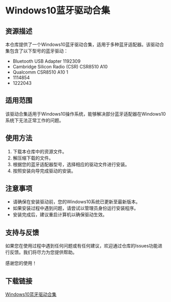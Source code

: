 # Windows10蓝牙驱动合集

## 资源描述

本仓库提供了一个Windows10蓝牙驱动合集，适用于多种蓝牙适配器。该驱动合集包含了以下型号的蓝牙驱动：

- Bluetooth USB Adapter 1192309
- Cambridge Silicon Radio (CSR) CSR8510 A10
- Qualcomm CSR8510 A10 1
- 1114854
- 1222043

## 适用范围

该驱动合集适用于Windows10操作系统，能够解决部分蓝牙适配器在Windows10系统下无法正常工作的问题。

## 使用方法

1. 下载本仓库中的资源文件。
2. 解压缩下载的文件。
3. 根据您的蓝牙适配器型号，选择相应的驱动文件进行安装。
4. 按照安装向导完成驱动的安装。

## 注意事项

- 请确保在安装驱动前，您的Windows10系统已更新至最新版本。
- 如果安装过程中遇到问题，请尝试以管理员身份运行安装程序。
- 安装完成后，建议重启计算机以确保驱动生效。

## 支持与反馈

如果您在使用过程中遇到任何问题或有任何建议，欢迎通过仓库的Issues功能进行反馈。我们将尽力为您提供帮助。

感谢您的使用！

## 下载链接

[Windows10蓝牙驱动合集](https://pan.quark.cn/s/e84c3039da55)